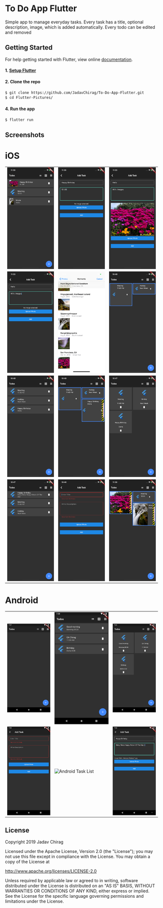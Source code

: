 # To Do App Flutter
Simple app to manage everyday tasks. Every task has a title, optional description, image, which is added automatically. Every todo can be edited and removed 

## Getting Started

For help getting started with Flutter, view online
[documentation](https://flutter.dev/).

#### 1. [Setup Flutter](https://flutter.dev/setup/)

#### 2. Clone the repo

```sh
$ git clone https://github.com/JadavChirag/To-Do-App-Flutter.git
$ cd Flutter-Pictures/
```

#### 4. Run the app

```sh
$ flutter run
```
## Screenshots
# iOS

|                                                                                                                             |                                                                                                                               |                                                                                                                                                                                                                                                                                                                                                                   |
|-----------------------------------------------------------------------------------------------------------------------------|-------------------------------------------------------------------------------------------------------------------------------|-------------------------------------------------------------------------------------------------------------------------------------------------------------------------------------------------------------------------------------------------------------------------------------------------------------------------------------------------------------------------
| ![iOS Task List](Screenshort/iOS/2.png)|![iOS Add Task](Screenshort/iOS/1.png) | ![iOS Add Task Image](Screenshort/iOS/3.png)
| ![iOS Task List](Screenshort/iOS/4.png) | ![iOS Task List](Screenshort/iOS/5.png)| ![iOS Task List](Screenshort/iOS/6.png)|
![iOS Task List](Screenshort/iOS/7.png)| ![iOS Task List](Screenshort/iOS/8.png)| ![iOS Task List](Screenshort/iOS/9.png)|
![iOS Task List](Screenshort/iOS/10.png)| ![iOS Task List](Screenshort/iOS/11.png)| ![iOS Task List](Screenshort/iOS/12.png)|


# Android

|                                                                                                                             |                                                                                                                               |                                                                                                                                                                                                                                                                                                                                                                   |
|-----------------------------------------------------------------------------------------------------------------------------|-------------------------------------------------------------------------------------------------------------------------------|-------------------------------------------------------------------------------------------------------------------------------------------------------------------------------------------------------------------------------------------------------------------------------------------------------------------------------------------------------------------------
| ![Android Task List](Screenshort/Android/1.png)| ![Android Task](Screenshort/Android/2.png)| ![Android Task List](Screenshort/Android/3.png)| ![Android Task List](Screenshort/Android/4.png)| ![Android Task List](Screenshort/Android/5.png)|
![Android Task List](Screenshort/Android/6.png)| ![Android Task List](Screenshort/Android/7.png)| ![Android Task List](Screenshort/Android/8.png)| ![Android Task List](Screenshort/Android/9.png)


## License
Copyright 2019 Jadav Chirag

Licensed under the Apache License, Version 2.0 (the "License"); you may not use this file except in compliance with the License. You may obtain a copy of the License at

http://www.apache.org/licenses/LICENSE-2.0

Unless required by applicable law or agreed to in writing, software distributed under the License is distributed on an "AS IS" BASIS, WITHOUT WARRANTIES OR CONDITIONS OF ANY KIND, either express or implied. See the License for the specific language governing permissions and limitations under the License.
